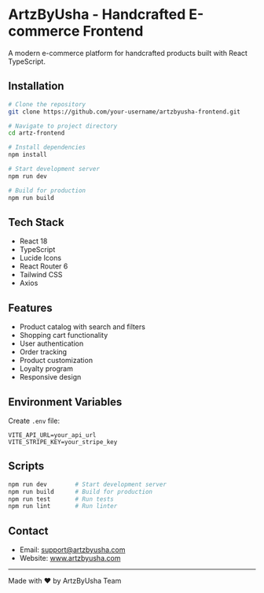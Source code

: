 # ArtzByUsha - Handcrafted E-commerce Frontend

A modern e-commerce platform for handcrafted products built with React TypeScript.

## Installation

```bash
# Clone the repository
git clone https://github.com/your-username/artzbyusha-frontend.git

# Navigate to project directory
cd artz-frontend

# Install dependencies
npm install

# Start development server
npm run dev

# Build for production
npm run build
```

## Tech Stack

- React 18
- TypeScript
- Lucide Icons
- React Router 6
- Tailwind CSS
- Axios

## Features

- Product catalog with search and filters
- Shopping cart functionality
- User authentication
- Order tracking
- Product customization
- Loyalty program
- Responsive design

## Environment Variables

Create `.env` file:
```
VITE_API_URL=your_api_url
VITE_STRIPE_KEY=your_stripe_key
```

## Scripts

```bash
npm run dev        # Start development server
npm run build      # Build for production
npm run test       # Run tests
npm run lint       # Run linter
```

## Contact

- Email: support@artzbyusha.com
- Website: www.artzbyusha.com

---

Made with ❤️ by ArtzByUsha Team
